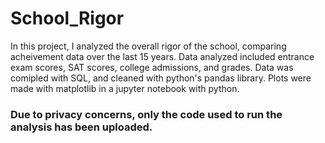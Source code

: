 # School_Rigor

In this project, I analyzed the overall rigor of the school, comparing acheivement data over the last 15 years.  Data analyzed included entrance exam scores, SAT scores, college admissions, and grades.  Data was comipled with SQL, and cleaned with python's pandas library.  Plots were made with matplotlib in a jupyter notebook with python.

### Due to privacy concerns, only the code used to run the analysis has been uploaded.  


